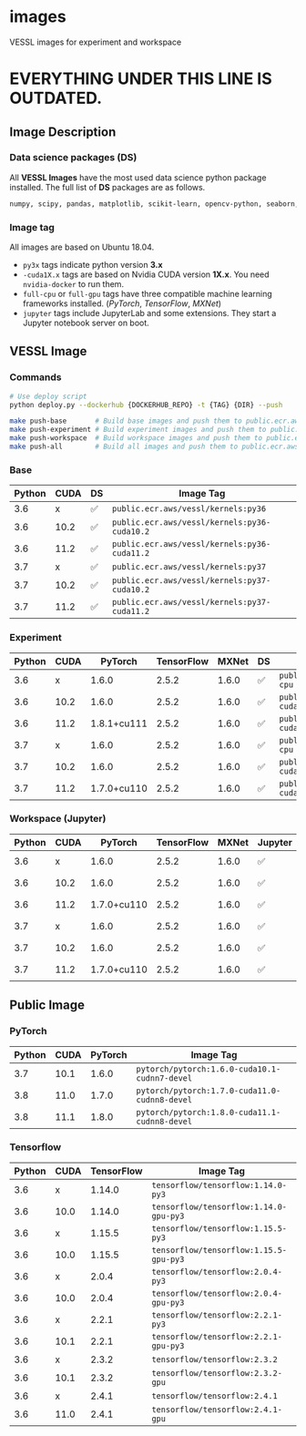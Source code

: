 # images

VESSL images for experiment and workspace
# EVERYTHING UNDER THIS LINE IS OUTDATED.


## Image Description
### Data science packages (DS)
All **VESSL Images** have the most used data science python package installed. The full list of **DS** packages are as follows.    
```bash
numpy, scipy, pandas, matplotlib, scikit-learn, opencv-python, seaborn, plotly, tqdm
```

### Image tag
All images are based on Ubuntu 18.04. 
- `py3x` tags indicate python version **3.x**
- `-cuda1X.x` tags are based on Nvidia CUDA version **1X.x**. You need `nvidia-docker` to run them.
- `full-cpu` or `full-gpu` tags have three compatible machine learning frameworks installed. (*PyTorch*, *TensorFlow*, *MXNet*)
- `jupyter`  tags include JupyterLab and some extensions. They start a Jupyter notebook server on boot.

## VESSL Image
### Commands
```bash
# Use deploy script
python deploy.py --dockerhub {DOCKERHUB_REPO} -t {TAG} {DIR} --push

make push-base       # Build base images and push them to public.ecr.aws/vessl/kernels 
make push-experiment # Build experiment images and push them to public.ecr.aws/vessl/kernels
make push-workspace  # Build workspace images and push them to public.ecr.aws/vessl/kernels
make push-all        # Build all images and push them to public.ecr.aws/vessl/kernels
```

### Base
| Python | CUDA | DS | Image Tag                                    |
|--------|------|----|---------------------------------------------|
| 3.6    | x    | ✅ | `public.ecr.aws/vessl/kernels:py36`          |
| 3.6    | 10.2 | ✅ | `public.ecr.aws/vessl/kernels:py36-cuda10.2` | 
| 3.6    | 11.2 | ✅ | `public.ecr.aws/vessl/kernels:py36-cuda11.2` |
| 3.7    | x    | ✅ | `public.ecr.aws/vessl/kernels:py37`          |
| 3.7    | 10.2 | ✅ | `public.ecr.aws/vessl/kernels:py37-cuda10.2` |
| 3.7    | 11.2 | ✅ | `public.ecr.aws/vessl/kernels:py37-cuda11.2` |


### Experiment
| Python | CUDA | PyTorch     | TensorFlow | MXNet | DS | Image Tag                                             |
|--------|------|-------------|------------|-------|----|-------------------------------------------------------|
| 3.6    | x    | 1.6.0       | 2.5.2      | 1.6.0 | ✅ | `public.ecr.aws/vessl/kernels:py36.full-cpu`          |
| 3.6    | 10.2 | 1.6.0       | 2.5.2      | 1.6.0 | ✅ | `public.ecr.aws/vessl/kernels:py36-cuda10.2.full-gpu` | 
| 3.6    | 11.2 | 1.8.1+cu111 | 2.5.2      | 1.6.0 | ✅ | `public.ecr.aws/vessl/kernels:py36-cuda11.2.full-gpu` |
| 3.7    | x    | 1.6.0       | 2.5.2      | 1.6.0 | ✅ | `public.ecr.aws/vessl/kernels:py37.full-cpu`          |
| 3.7    | 10.2 | 1.6.0       | 2.5.2      | 1.6.0 | ✅ | `public.ecr.aws/vessl/kernels:py37-cuda10.2.full-gpu` |
| 3.7    | 11.2 | 1.7.0+cu110 | 2.5.2      | 1.6.0 | ✅ | `public.ecr.aws/vessl/kernels:py37-cuda11.2.full-gpu` |

### Workspace (Jupyter)
| Python | CUDA | PyTorch     | TensorFlow | MXNet | Jupyter | DS | Image Tag                                                    |
|--------|------|-------------|------------|-------|---------|----|---------------------------------------------------------------|
| 3.6    | x    | 1.6.0       | 2.5.2      | 1.6.0 | ✅      | ✅ | `public.ecr.aws/vessl/kernels:py36.full-cpu.jupyter`          |
| 3.6    | 10.2 | 1.6.0       | 2.5.2      | 1.6.0 | ✅      | ✅ | `public.ecr.aws/vessl/kernels:py36-cuda10.2.full-gpu.jupyter` |
| 3.6    | 11.2 | 1.7.0+cu110 | 2.5.2      | 1.6.0 | ✅      | ✅ | `public.ecr.aws/vessl/kernels:py36-cuda11.2.full-gpu.jupyter` |
| 3.7    | x    | 1.6.0       | 2.5.2      | 1.6.0 | ✅      | ✅ | `public.ecr.aws/vessl/kernels:py37.full-cpu.jupyter`          |
| 3.7    | 10.2 | 1.6.0       | 2.5.2      | 1.6.0 | ✅      | ✅ | `public.ecr.aws/vessl/kernels:py37-cuda10.2.full-gpu.jupyter` |
| 3.7    | 11.2 | 1.7.0+cu110 | 2.5.2      | 1.6.0 | ✅      | ✅ | `public.ecr.aws/vessl/kernels:py37-cuda11.2.full-gpu.jupyter` |
 

## Public Image 
### PyTorch
| Python | CUDA | PyTorch | Image Tag                                     |
|--------|------|---------|-----------------------------------------------|
| 3.7    | 10.1 | 1.6.0   | `pytorch/pytorch:1.6.0-cuda10.1-cudnn7-devel` |
| 3.8    | 11.0 | 1.7.0   | `pytorch/pytorch:1.7.0-cuda11.0-cudnn8-devel` |
| 3.8    | 11.1 | 1.8.0   | `pytorch/pytorch:1.8.0-cuda11.1-cudnn8-devel` |

### Tensorflow
| Python | CUDA | TensorFlow | Image Tag                              |
|--------|------|------------|----------------------------------------|
| 3.6    | x    | 1.14.0     | `tensorflow/tensorflow:1.14.0-py3`     |
| 3.6    | 10.0 | 1.14.0     | `tensorflow/tensorflow:1.14.0-gpu-py3` |
| 3.6    | x    | 1.15.5     | `tensorflow/tensorflow:1.15.5-py3`     |
| 3.6    | 10.0 | 1.15.5     | `tensorflow/tensorflow:1.15.5-gpu-py3` |
| 3.6    | x    | 2.0.4      | `tensorflow/tensorflow:2.0.4-py3`      |
| 3.6    | 10.0 | 2.0.4      | `tensorflow/tensorflow:2.0.4-gpu-py3`  |
| 3.6    | x    | 2.2.1      | `tensorflow/tensorflow:2.2.1-py3`      |
| 3.6    | 10.1 | 2.2.1      | `tensorflow/tensorflow:2.2.1-gpu-py3`  |
| 3.6    | x    | 2.3.2      | `tensorflow/tensorflow:2.3.2`          |
| 3.6    | 10.1 | 2.3.2      | `tensorflow/tensorflow:2.3.2-gpu`      |
| 3.6    | x    | 2.4.1      | `tensorflow/tensorflow:2.4.1`          |
| 3.6    | 11.0 | 2.4.1      | `tensorflow/tensorflow:2.4.1-gpu`      |
